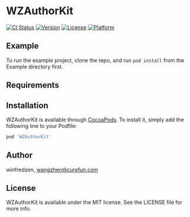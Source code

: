 # WZAuthorKit

[![CI Status](https://img.shields.io/travis/winfredzen/WZAuthorKit.svg?style=flat)](https://travis-ci.org/winfredzen/WZAuthorKit)
[![Version](https://img.shields.io/cocoapods/v/WZAuthorKit.svg?style=flat)](https://cocoapods.org/pods/WZAuthorKit)
[![License](https://img.shields.io/cocoapods/l/WZAuthorKit.svg?style=flat)](https://cocoapods.org/pods/WZAuthorKit)
[![Platform](https://img.shields.io/cocoapods/p/WZAuthorKit.svg?style=flat)](https://cocoapods.org/pods/WZAuthorKit)

## Example

To run the example project, clone the repo, and run `pod install` from the Example directory first.

## Requirements

## Installation

WZAuthorKit is available through [CocoaPods](https://cocoapods.org). To install
it, simply add the following line to your Podfile:

```ruby
pod 'WZAuthorKit'
```

## Author

winfredzen, wangzhen@curefun.com

## License

WZAuthorKit is available under the MIT license. See the LICENSE file for more info.
